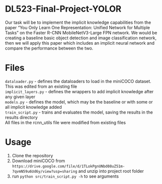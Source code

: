 # DL523-Final-Project-YOLOR
Our task will be to implement the implicit knowledge capabilities from the paper “You Only Learn One Representation: Unified Network for Multiple Tasks” on the Faster R-CNN MobileNetV3-Large FPN network. We would be creating a baseline basic object detection and image classification network, then we will apply this paper which includes an implicit neural network and compare the performance between the two.

# Files

`dataloader.py` - defines the dataloaders to load in the miniCOCO dataset. This was edited from an existing file  
`implicit_layers.py` - defines the wrappers to add implicit knowledge after any given layer  
`models.py` - defines the model, which may be the baseline or with some or all implicit knowledge added  
`train_script.py` - trains and evaluates the model, saving the results in the results directory  
All files in the rcnn_utils file were modified from existing files

# Usage

1. Clone the repository
2. Download miniCOCO from `https://drive.google.com/file/d/1TLokPgnUNbd08uZ51m-7qvmN59u6Ud6y/view?usp=sharing` and unzip into project root folder 
3. run `python src/train_script.py -h` to see arguments
